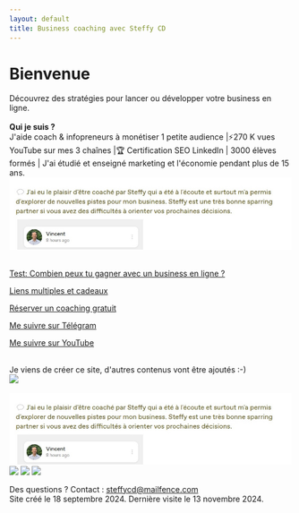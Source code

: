 ```yaml
---
layout: default
title: Business coaching avec Steffy CD
---
```

# Bienvenue

Découvrez des stratégies pour lancer ou développer votre business en ligne. <br><br>
<b>Qui je suis ?</b><br> J'aide coach & infopreneurs à monétiser 1 petite audience |⚡️270 K vues YouTube sur mes 3 chaînes |🏆 Certification SEO LinkedIn | 3000 élèves formés | J'ai étudié et enseigné marketing et l'économie pendant plus de 15 ans.<br>
<img src="Vincent-Steffy-CD-avis-business-coach-business.jpg">

<br>
<a href="http://forms.gle/PPhe2kUfzohxfQpp6">Test: Combien peux tu gagner avec un business en ligne ?</a>

<a href="http://mtr.bio/funeducationacademycom">Liens multiples et cadeaux</a> 

<a href="http://calendly.com/coaching-infopreneurs/decouverte?month=2024-01">Réserver un coaching gratuit</a>

<a href="http://docs.google.com/forms/d/e/1FAIpQLScPa8v7p1iMQupOlwNSdW9t6fD9wP1TFKS-C1ak424ckBKupw/viewform?usp=sf_link">Me suivre sur Télégram</a>

<a href="http://youtube.com/@SteffyCDbusinesscoaching/?sub_confirmation=1">Me suivre sur YouTube</a>


<br>Je viens de créer ce site, d'autres contenus vont être ajoutés :-)<br>
<img src="../business-en-ligne/Vincent-Steffy-CD-avis-business-coach-business.jpg">

<img src="Vincent Steffy CD avis business coach business choaching.jpg">
<img src="business-en-ligne/Vincent Steffy CD avis business coach business choaching.jpg">
<img src="../business-en-ligne/Vincent Steffy CD avis business coach business choaching.jpg">
<img src="../../business-en-ligne/Vincent Steffy CD avis business coach business choaching.jpg">

Des questions ? Contact : steffycd@mailfence.com <br>
Site créé le 18 septembre 2024. Dernière visite le 13 novembre 2024.
